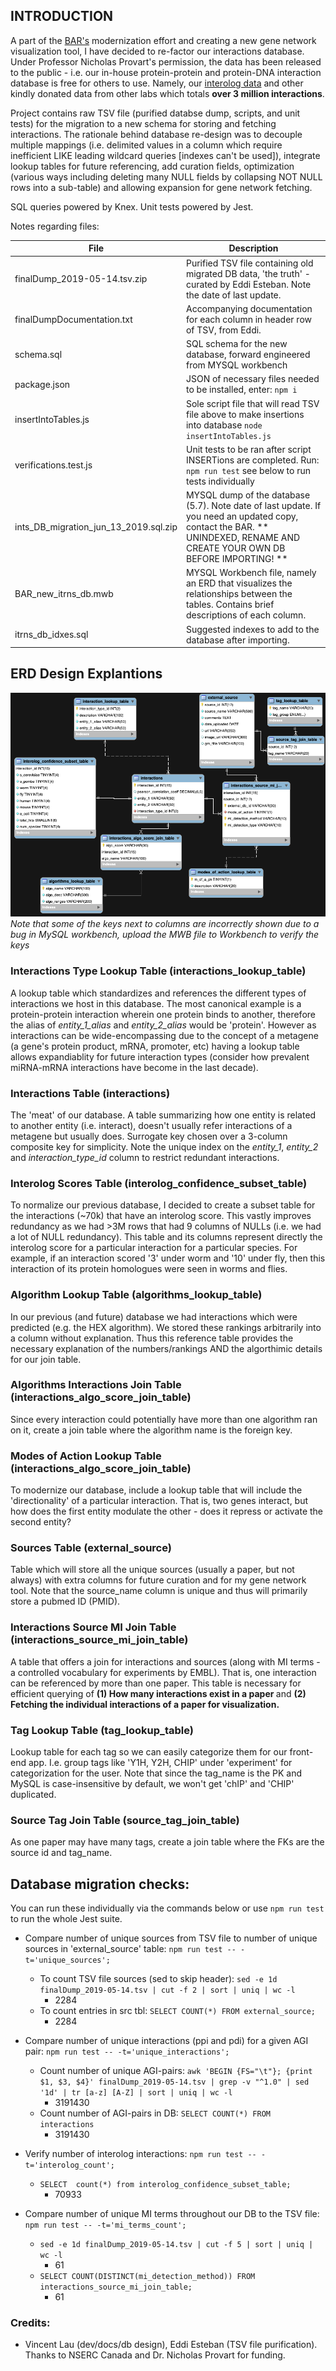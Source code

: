 ## INTRODUCTION

A part of the [BAR's](https://www.bar.utoronto.ca) modernization effort and creating a new gene network visualization tool, I have decided to re-factor our interactions database. Under Professor Nicholas Provart's permission, the data has been released to the public - i.e. our in-house protein-protein and protein-DNA interaction database is free for others to use. Namely, our [interolog data](https://www.ncbi.nlm.nih.gov/pubmed/17675552) and other kindly donated data from other labs which totals <b>over 3 million interactions</b>.

Project contains raw TSV file (purified databse dump, scripts, and unit tests) for the migration to a new schema for storing and fetching interactions. The rationale behind database re-design was to decouple multiple mappings (i.e. delimited values in a column which require inefficient LIKE leading wildcard queries [indexes can't be used]), integrate lookup tables for future referencing, add curation fields, optimization (various ways including deleting many NULL fields by collapsing NOT NULL rows into a sub-table) and allowing expansion for gene network fetching.

SQL queries powered by Knex. Unit tests powered by Jest.

Notes regarding files:

| File          | Description           |
| ------------- | -------------         |
| finalDump_2019-05-14.tsv.zip | Purified TSV file containing old migrated DB data, 'the truth' - curated by Eddi Esteban. Note the date of last update.|
|finalDumpDocumentation.txt| Accompanying documentation for each column in header row of TSV, from Eddi. |
| schema.sql    | SQL schema for the new database, forward engineered from MYSQL workbench | 
| package.json | JSON of necessary files needed to be installed, enter: `npm i` | 
| insertIntoTables.js | Sole script file that will read TSV file above to make insertions into database `node insertIntoTables.js` |
| verifications.test.js | Unit tests to be ran after script INSERTions are completed. Run: `npm run test` see below to run tests individually |
| ints\_DB\_migration\_jun\_13\_2019.sql.zip | MYSQL dump of the database (5.7). Note date of last update. If you need an updated copy, contact the BAR. ** UNINDEXED, RENAME AND CREATE YOUR OWN DB BEFORE IMPORTING! ** |
| BAR\_new\_itrns\_db.mwb | MYSQL Workbench file, namely an ERD that visualizes the relationships between the tables. Contains brief descriptions of each column. |
| itrns_db_idxes.sql | Suggested indexes to add to the database after importing. |

## ERD Design Explantions

![ERD Diagram](./interactions_db_erd.png)
<em>Note that some of the keys next to columns are incorrectly shown due to a bug in MySQL workbench, upload the MWB file to Workbench to verify the keys</em>

### Interactions Type Lookup Table (interactions\_lookup_table)

A lookup table which standardizes and references the different types of interactions we host in this database. The most canonical example is a protein-protein interaction wherein one protein binds to another, therefore the alias of *entity\_1_alias* and *entity\_2_alias* would be 'protein'. However as interactions can be wide-encompassing due to the concept of a metagene (a gene's protein product, mRNA, promoter, etc) having a lookup table allows expandiablity for future interaction types (consider how prevalent miRNA-mRNA interactions have become in the last decade).

### Interactions Table (interactions)

The 'meat' of our database. A table summarizing how one entity is related to another entity (i.e. interact), doesn't usually refer interactions of a metagene but usually does. Surrogate key chosen over a 3-column composite key for simplicity. Note the unique index on the *entity_1*, *entity_2* and *interaction\_type_id* column to restrict redundant interactions. 

### Interolog Scores Table (interolog\_confidence\_subset\_table)

To normalize our previous database, I decided to create a subset table for the interactions (~70k) that have an interolog score. This vastly improves redundancy as we had >3M rows that had 9 columns of NULLs (i.e. we had a lot of NULL redundancy). This table and its columns represent directly the interolog score for a particular interaction for a particular species. For example, if an interaction scored '3' under worm and '10' under fly, then this interaction of its protein homologues were seen in worms and flies.

### Algorithm Lookup Table (algorithms\_lookup\_table)

In our previous (and future) database we had interactions which were predicted (e.g. the HEX algorithm). We stored these rankings arbitrarily into a column without explanation. Thus this reference table provides the necessary explanation of the numbers/rankings AND the algorthimic details for our join table.

### Algorithms Interactions Join Table (interactions\_algo\_score\_join\_table)

Since every interaction could potentially have more than one algorithm ran on it, create a join table where the algorithm name is the foreign key.

### Modes of Action Lookup Table (interactions\_algo\_score\_join\_table)

To modernize our database, include a lookup table that will include the 'directionality' of a particular interaction. That is, two genes interact, but how does the first entity modulate the other - does it repress or activate the second entity?

### Sources Table (external\_source)

Table which will store all the unique sources (usually a paper, but not always) with extra columns for future curation and for my gene network tool. Note that the source_name column is unique and thus will primarily store a pubmed ID (PMID).

### Interactions Source MI Join Table (interactions\_source\_mi\_join\_table)

A table that offers a join for interactions and sources (along with MI terms - a controlled vocabulary for experiments by EMBL). That is, one interaction can be referenced by more than one paper. This table is necessary for efficient querying of <b> (1) How many interactions exist in a paper </b> and <b> (2) Fetching the individual interactions of a paper for visualization. </b>

### Tag Lookup Table (tag\_lookup\_table)

Lookup table for each tag so we can easily categorize them for our front-end app. I.e. group tags like 'Y1H, Y2H, CHIP' under 'experiment' for categorization for the user. Note that since the tag_name is the PK and MySQL is case-insensitive by default, we won't get 'chIP' and 'CHIP' duplicated.

### Source Tag Join Table (source\_tag\_join\_table)

As one paper may have many tags, create a join table where the FKs are the source id and tag_name.

## Database migration checks:

You can run these individually via the commands below or use `npm run test` to run the whole Jest suite.

- Compare number of unique sources from TSV file to number of unique sources in 'external_source' table: `npm run test -- -t='unique_sources';`
	- To count TSV file sources (sed to skip header): `sed -e 1d finalDump_2019-05-14.tsv | cut -f 2 | sort | uniq | wc -l`
		- 2284 
 	- To count entries in src tbl: `SELECT COUNT(*) FROM external_source;`
 		- 2284

- Compare number of unique interactions (ppi and pdi) for a given AGI pair: `npm run test -- -t='unique_interactions';`
	- Count number of unique AGI-pairs: `awk 'BEGIN {FS="\t"}; {print $1, $3, $4}' finalDump_2019-05-14.tsv | grep -v "^1.0" | sed '1d' | tr [a-z] [A-Z] | sort | uniq | wc -l`
		- 3191430 
	- Count number of AGI-pairs in DB: `SELECT COUNT(*) FROM interactions`
		- 3191430

- Verify number of interolog interactions:  `npm run test -- -t='interolog_count';`
	- `SELECT  count(*) from interolog_confidence_subset_table;`
		- 70933
- Compare number of unique MI terms throughout our DB to the TSV file: ` npm run test -- -t='mi_terms_count';`
	- `sed -e 1d finalDump_2019-05-14.tsv | cut -f 5 | sort | uniq | wc -l`
		- 61 	
	- `SELECT COUNT(DISTINCT(mi_detection_method)) FROM interactions_source_mi_join_table;`
		- 61
		
### Credits:

   - Vincent Lau (dev/docs/db design), Eddi Esteban (TSV file purification). Thanks to NSERC Canada and Dr. Nicholas Provart for funding.
    
    